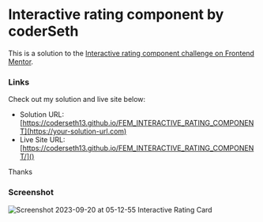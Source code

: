 # Interactive rating component by coderSeth

This is a solution to the [Interactive rating component challenge on Frontend Mentor](https://www.frontendmentor.io/challenges/interactive-rating-component-koxpeBUmI).

### Links

Check out my solution and live site below: 

- Solution URL: [https://coderseth13.github.io/FEM_INTERACTIVE_RATING_COMPONENT](https://your-solution-url.com)
- Live Site URL: [https://coderseth13.github.io/FEM_INTERACTIVE_RATING_COMPONENT/]()

Thanks

### Screenshot

![Screenshot 2023-09-20 at 05-12-55 Interactive Rating Card](https://github.com/coderSeth13/FEM_INTERACTIVE_RATING_COMPONENT/assets/145410639/56e56230-6565-4547-a9a7-ae037082530b)

